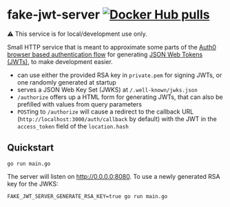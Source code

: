 # fake-jwt-server [![Docker Hub pulls](https://img.shields.io/docker/pulls/jameshiew/fake-jwt-server?style=flat-square)](https://hub.docker.com/r/jameshiew/fake-jwt-server/tags)

:warning: This service is for local/development use only.

Small HTTP service that is meant to approximate some parts of the [Auth0 browser based authentication flow](https://auth0.com/docs/api/authentication#database-ad-ldap-passive-) for generating [JSON Web Tokens (JWTs)](https://en.wikipedia.org/wiki/JSON_Web_Token), to make development easier.

- can use either the provided RSA key in `private.pem` for signing JWTs, or one randomly generated at startup
- serves a JSON Web Key Set (JWKS) at `/.well-known/jwks.json`
- `/authorize` offers up a HTML form for generating JWTs, that can also be prefilled with values from query parameters
- `POST`ing to `/authorize` will cause a redirect to the callback URL (`http://localhost:3000/auth/callback` by default) with the JWT in the `access_token` field of the `location.hash`

## Quickstart

```shell
go run main.go
```

The server will listen on <http://0.0.0.0:8080>. To use a newly generated RSA key for the JWKS:

```shell
FAKE_JWT_SERVER_GENERATE_RSA_KEY=true go run main.go
```

